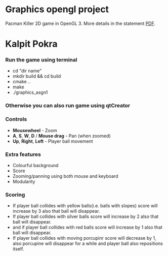 Graphics opengl project
=====================

Pacman Killer 2D game in OpenGL 3. More details in the statement [PDF](Assign1.pdf).

Kalpit Pokra
=======================

### Run the game using terminal
- cd "dir name"
- mkdir build && cd build
- cmake ..
- make
- ./graphics_asgn1


### Otherwise you can also run game using qtCreator


### Controls

- **Mousewheel** - Zoom
- **A**, **S**, **W**, **D** / **Mouse drag** - Pan (when zoomed)
- **Up**, **Right**, **Left** - Player ball movement


### Extra features

- Colourful background
- Score
- Zooming/panning using both mouse and keyboard
- Modularity


### Scoring
- If player ball collides with yellow balls(i.e. balls with slopes) score will increase by 3 also that ball will disappear.
- If player ball collides with silver balls score will increase by 2 also that ball will disappear.
- and if player ball collides with red balls score will increase by 1 also that ball will disappear.
- If player ball collides with moving porcupinr score will decrease by 1, also porcupine will disappear for a while and player ball also repositions itself.
